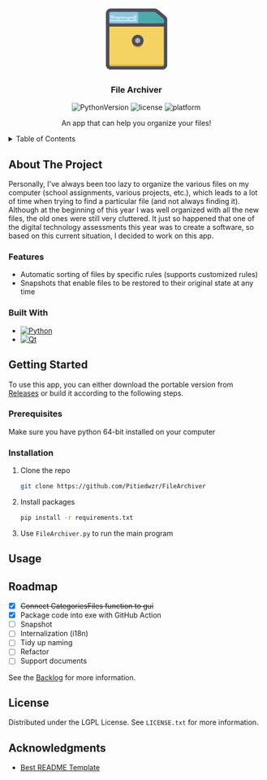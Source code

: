 ﻿<!-- PROJECT LOGO -->
<br />
<div align="center">
  <a href="https://github.com/Pitiedwzr/FileArchiver">
    <img src="resource/images/logo.png" alt="Logo" width="128" height="128">
  </a>

<h3 align="center">File Archiver</h3>

![PythonVersion][PythonVersion]
![license][License]
![platform][Platform]

  <p align="center">
    An app that can help you organize your files!
  </p>
</div>


<!-- TABLE OF CONTENTS -->
<details>
  <summary>Table of Contents</summary>
  <ol>
    <li>
      <a href="#about-the-project">About The Project</a>
      <ul>
        <li><a href="#built-with">Built With</a></li>
        <li><a href="#features">Features</a></li>
      </ul>
    </li>
    <li>
      <a href="#getting-started">Getting Started</a>
      <ul>
        <li><a href="#prerequisites">Prerequisites</a></li>
        <li><a href="#installation">Installation</a></li>
      </ul>
    </li>
    <li><a href="#usage">Usage</a></li>
    <li><a href="#roadmap">Roadmap</a></li>
    <li><a href="#license">License</a></li>
    <li><a href="#acknowledgments">Acknowledgments</a></li>
  </ol>
</details>


<!-- ABOUT THE PROJECT -->
## About The Project

<!-- [![Product Name Screen Shot][product-screenshot]](https://example.com) -->

Personally, I've always been too lazy to organize the various files on my computer (school assignments, various projects, etc.), which leads to a lot of time when trying to find a particular file (and not always finding it). Although at the beginning of this year I was well organized with all the new files, the old ones were still very cluttered. It just so happened that one of the digital technology assessments this year was to create a software, so based on this current situation, I decided to work on this app.

### Features

* Automatic sorting of files by specific rules (supports customized rules)
* Snapshots that enable files to be restored to their original state at any time

### Built With

* [![Python][Python]][Python-url]
* [![Qt][Qt]][qt-url]


<!-- GETTING STARTED -->
## Getting Started

To use this app, you can either download the portable version from [Releases][Releases] or build it according to the following steps.

### Prerequisites

Make sure you have python 64-bit installed on your computer

### Installation

1. Clone the repo
   ```sh
   git clone https://github.com/Pitiedwzr/FileArchiver
   ```
2. Install packages
   ```sh
   pip install -r requirements.txt
   ```
3. Use `FileArchiver.py` to run the main program


<!-- USAGE EXAMPLES -->
## Usage

<!-- Use this space to show useful examples of how a project can be used. Additional screenshots, code examples and demos work well in this space. You may also link to more resources. -->
<!-- Wait for the real program -->


<!-- ROADMAP -->
## Roadmap

- [x] ~~Connect CategoriesFiles function to gui~~
- [x] Package code into exe with GitHub Action
- [ ] Snapshot
- [ ] Internalization (i18n)
- [ ] Tidy up naming
- [ ] Refactor
- [ ] Support documents

See the [Backlog][Backlog] for more information.


<!-- LICENSE -->
## License

Distributed under the LGPL License. See `LICENSE.txt` for more information.


<!-- ACKNOWLEDGMENTS -->
## Acknowledgments

* [Best README Template](https://github.com/othneildrew/Best-README-Template)


<!-- MARKDOWN LINKS & IMAGES -->
<!-- https://www.markdownguide.org/basic-syntax/#reference-style-links -->
[License]: https://img.shields.io/github/license/Pitiedwzr/FileArchiver
[Platform]: https://img.shields.io/badge/platform-Windows%20%7C%20macOS%20%7C%20Linux-green
[PythonVersion]: https://img.shields.io/badge/Python-3.10-3776AB?logo=python&logoColor=f5f5f5
[product-screenshot]: resource/images/screenshot.png
[Python]: https://img.shields.io/badge/Python-3776AB?style=for-the-badge&logo=python&logoColor=white
[Python-url]: https://python.org/
[Qt]: https://img.shields.io/badge/Qt-41CD52?style=for-the-badge&logo=qt&logoColor=white
[Qt-url]: https://qt.io/
[Releases]: https://github.com/Pitiedwzr/FileArchiver/releases
[Backlog]: https://github.com/users/Pitiedwzr/projects/1/views/1

